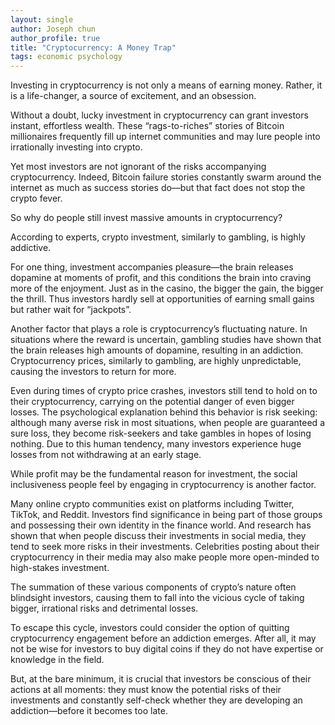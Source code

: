 ```yaml
---
layout: single
author: Joseph chun
author_profile: true
title: "Cryptocurrency: A Money Trap"
tags: economic psychology
---
```

Investing in cryptocurrency is not only a means of earning money. Rather, it is a life-changer, a source of excitement, and an obsession.

Without a doubt, lucky investment in cryptocurrency can grant investors instant, effortless wealth. These “rags-to-riches” stories of Bitcoin millionaires frequently fill up internet communities and may lure people into irrationally investing into crypto.

Yet most investors are not ignorant of the risks accompanying cryptocurrency. Indeed, Bitcoin failure stories constantly swarm around the internet as much as success stories do––but that fact does not stop the crypto fever.

So why do people still invest massive amounts in cryptocurrency?

According to experts, crypto investment, similarly to gambling, is highly addictive.

For one thing, investment accompanies pleasure––the brain releases dopamine at moments of profit, and this conditions the brain into craving more of the enjoyment. Just as in the casino, the bigger the gain, the bigger the thrill. Thus investors hardly sell at opportunities of earning small gains but rather wait for “jackpots”.

Another factor that plays a role is cryptocurrency’s fluctuating nature. In situations where the reward is uncertain, gambling studies have shown that the brain releases high amounts of dopamine, resulting in an addiction. Cryptocurrency prices, similarly to gambling, are highly unpredictable, causing the investors to return for more. 

Even during times of crypto price crashes, investors still tend to hold on to their cryptocurrency, carrying on the potential danger of even bigger losses. The psychological explanation behind this behavior is risk seeking: although many averse risk in most situations, when people are guaranteed a sure loss, they become risk-seekers and take gambles in hopes of losing nothing. Due to this human tendency, many investors experience huge losses from not withdrawing at an early stage.


While profit may be the fundamental reason for investment, the social inclusiveness people feel by engaging in cryptocurrency is another factor.

Many online crypto communities exist on platforms including Twitter, TikTok, and Reddit. Investors find significance in being part of those groups and possessing their own identity in the finance world. And research has shown that when people discuss their investments in social media, they tend to seek more risks in their investments. Celebrities posting about their cryptocurrency in their media may also make people more open-minded to high-stakes investment.

The summation of these various components of crypto’s nature often blindsight investors, causing them to fall into the vicious cycle of taking bigger, irrational risks and detrimental losses.

To escape this cycle, investors could consider the option of quitting cryptocurrency engagement before an addiction emerges. After all, it may not be wise for investors to buy digital coins if they do not have expertise or knowledge in the field.

But, at the bare minimum, it is crucial that investors be conscious of their actions at all moments: they must know the potential risks of their investments and constantly self-check whether they are developing an addiction––before it becomes too late.
